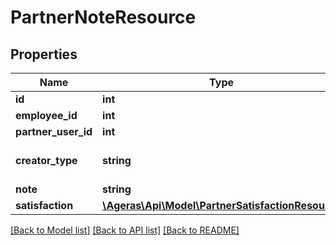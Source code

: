 # PartnerNoteResource

## Properties
Name | Type | Description | Notes
------------ | ------------- | ------------- | -------------
**id** | **int** |  | [optional] 
**employee_id** | **int** |  | [optional] 
**partner_user_id** | **int** |  | [optional] 
**creator_type** | **string** |  | [optional] [default to 'unknown']
**note** | **string** |  | [optional] 
**satisfaction** | [**\Ageras\Api\Model\PartnerSatisfactionResource**](PartnerSatisfactionResource.md) |  | [optional] 

[[Back to Model list]](../README.md#documentation-for-models) [[Back to API list]](../README.md#documentation-for-api-endpoints) [[Back to README]](../README.md)


